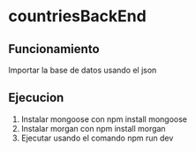 # countriesBackEnd
## Funcionamiento
Importar la base de datos usando el json
## Ejecucion
1. Instalar mongoose con npm install mongoose
2. Instalar morgan con npm install morgan
3. Ejecutar usando el comando npm run dev

